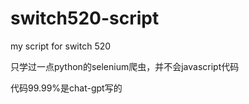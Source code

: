 # switch520-script

my script for switch 520

只学过一点python的selenium爬虫，并不会javascript代码

代码99.99%是chat-gpt写的


